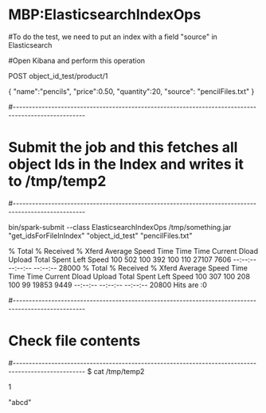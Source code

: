 # MBP:ElasticsearchIndexOps

#To do the test, we need to put an index with a field "source" in Elasticsearch

#Open Kibana and perform this operation

POST object_id_test/product/1 

{
 "name":"pencils",
 "price":0.50,
 "quantity":20,
 "source": "pencilFiles.txt"
}


#----------------------------------------------------------------------------------------------------

# Submit the job and this fetches all object Ids in the Index and writes it to /tmp/temp2

#----------------------------------------------------------------------------------------------------

bin/spark-submit --class ElasticsearchIndexOps /tmp/something.jar "get_idsForFileInIndex" "object_id_test" "pencilFiles.txt"

  % Total    % Received % Xferd  Average Speed   Time    Time     Time  Current
                                 Dload  Upload   Total   Spent    Left  Speed
100   502  100   392  100   110  27107   7606 --:--:-- --:--:-- --:--:-- 28000
  % Total    % Received % Xferd  Average Speed   Time    Time     Time  Current
                                 Dload  Upload   Total   Spent    Left  Speed
100   307  100   208  100    99  19853   9449 --:--:-- --:--:-- --:--:-- 20800
Hits are :0


#----------------------------------------------------------------------------------------------------

# Check file contents

#----------------------------------------------------------------------------------------------------
$ cat /tmp/temp2

1

"abcd"

